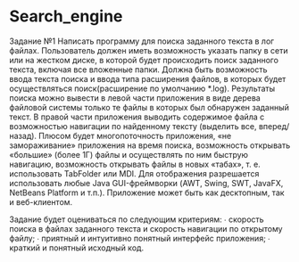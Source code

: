 # Search_engine
Задание №1
Написать программу для поиска заданного текста в лог файлах.
Пользователь должен иметь возможность указать папку в сети или на жестком диске, в которой будет
происходить поиск заданного текста, включая все вложенные папки.
Должна быть возможность ввода текста поиска и ввода типа расширения файлов, в которых будет
осуществляться поиск(расширение по умолчанию *.log).
Результаты поиска можно вывести в левой части приложения в виде дерева файловой системы
только те файлы в которых был обнаружен заданный текст.
В правой части приложения выводить содержимое файла с возможностью навигации по найденному
тексту (выделить все, вперед/назад).
Плюсом будет многопоточность приложения, «не замораживание» приложения на время поиска,
возможность открывать «большие» (более 1Г) файлы и осуществлять по ним быструю навигацию,
возможность открывать файлы в новых «табах», т. е. использовать TabFolder или MDI.
Для отображения разрешается использовать любые Java GUI-фреймворки (AWT, Swing, SWT, JavaFX,
NetBeans Platform и т.п.).
Приложение может быть как десктопным, так и веб-клиентом.
 
Задание будет оцениваться по следующим критериям:
∙  скорость поиска в файлах заданного текста и скорость навигации по открытому файлу;
∙  приятный и интуитивно понятный интерфейс приложения;
∙  краткий и понятный исходный код.
